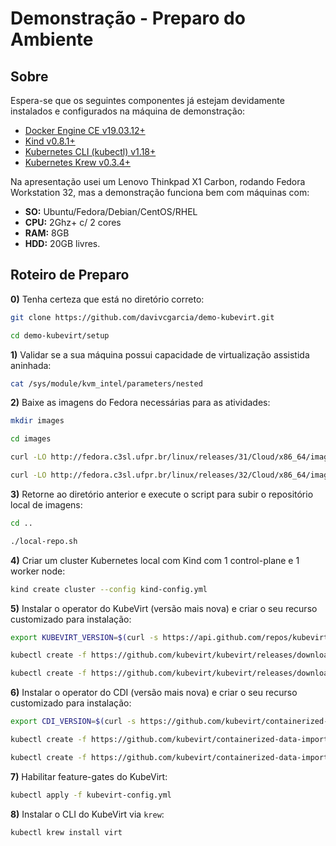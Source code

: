 # Demonstração - Preparo do Ambiente

## Sobre

Espera-se que os seguintes componentes já estejam devidamente instalados e configurados na máquina de demonstração:

- [Docker Engine CE v19.03.12+](https://docs.docker.com/get-docker/)
- [Kind v0.8.1+](https://kind.sigs.k8s.io/docs/user/quick-start/)
- [Kubernetes CLI (kubectl) v1.18+](https://kubernetes.io/docs/tasks/tools/install-kubectl/)
- [Kubernetes Krew v0.3.4+](https://krew.sigs.k8s.io/docs/user-guide/setup/install/)

Na apresentação usei um Lenovo Thinkpad X1 Carbon, rodando Fedora Workstation 32, mas a demonstração funciona bem com máquinas com:

- **SO:** Ubuntu/Fedora/Debian/CentOS/RHEL
- **CPU:** 2Ghz+ c/ 2 cores
- **RAM:** 8GB
- **HDD:** 20GB livres.

## Roteiro de Preparo

**0)** Tenha certeza que está no diretório correto:

```bash
git clone https://github.com/davivcgarcia/demo-kubevirt.git

cd demo-kubevirt/setup
```

**1)** Validar se a sua máquina possui capacidade de virtualização assistida aninhada:

```bash
cat /sys/module/kvm_intel/parameters/nested
```

**2)** Baixe as imagens do Fedora necessárias para as atividades:

```bash
mkdir images

cd images

curl -LO http://fedora.c3sl.ufpr.br/linux/releases/31/Cloud/x86_64/images/Fedora-Cloud-Base-31-1.9.x86_64.raw.xz

curl -LO http://fedora.c3sl.ufpr.br/linux/releases/32/Cloud/x86_64/images/Fedora-Cloud-Base-32-1.6.x86_64.raw.xz
```

**3)** Retorne ao diretório anterior e execute o script para subir o repositório local de imagens:

```bash
cd ..

./local-repo.sh
```

**4)** Criar um cluster Kubernetes local com Kind com 1 control-plane e 1 worker node:

```bash
kind create cluster --config kind-config.yml
```

**5)** Instalar o operator do KubeVirt (versão mais nova) e criar o seu recurso customizado para instalação:

```bash
export KUBEVIRT_VERSION=$(curl -s https://api.github.com/repos/kubevirt/kubevirt/releases | grep tag_name | grep -v -- - | sort -V | tail -1 | awk -F':' '{print $2}' | sed 's/,//' | xargs)

kubectl create -f https://github.com/kubevirt/kubevirt/releases/download/${KUBEVIRT_VERSION}/kubevirt-operator.yaml

kubectl create -f https://github.com/kubevirt/kubevirt/releases/download/${KUBEVIRT_VERSION}/kubevirt-cr.yaml
```

**6)** Instalar o operator do CDI (versão mais nova) e criar o seu recurso customizado para instalação:

```bash
export CDI_VERSION=$(curl -s https://github.com/kubevirt/containerized-data-importer/releases/latest | grep -o "v[0-9]\.[0-9]*\.[0-9]*")

kubectl create -f https://github.com/kubevirt/containerized-data-importer/releases/download/$CDI_VERSION/cdi-operator.yaml

kubectl create -f https://github.com/kubevirt/containerized-data-importer/releases/download/$CDI_VERSION/cdi-cr.yaml
```

**7)** Habilitar feature-gates do KubeVirt:

```bash
kubectl apply -f kubevirt-config.yml
```

**8)** Instalar o CLI do KubeVirt via `krew`:

```bash
kubectl krew install virt
```
